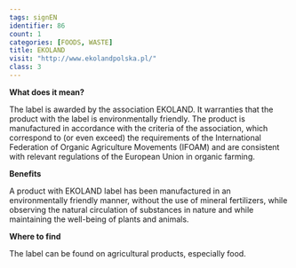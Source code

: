 ```yaml
---
tags: signEN
identifier: 86
count: 1
categories: [FOODS, WASTE]
title: EKOLAND
visit: "http://www.ekolandpolska.pl/"
class: 3
---
```

**What does it mean?**

The label is awarded by the association EKOLAND. It warranties that the product with the label is environmentally friendly. The product is manufactured in accordance with the criteria of the association, which correspond to (or even exceed) the requirements of the International Federation of Organic Agriculture Movements (IFOAM) and are consistent with relevant regulations of the European Union in organic farming.

**Benefits**

A product with EKOLAND label has been manufactured in an environmentally friendly manner, without the use of mineral fertilizers, while observing the natural circulation of substances in nature and while maintaining the well-being of plants and animals. 

**Where to find**

The label can be found on agricultural products, especially food. 